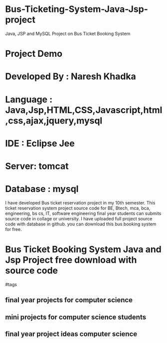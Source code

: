 # Bus-Ticketing-System-Java-Jsp-project
Java, JSP and MySQL Project on Bus Ticket Booking System
<h1>Project Demo</h1>


# Developed By : Naresh Khadka
# Language : Java,Jsp,HTML,CSS,Javascript,html,css,ajax,jquery,mysql
# IDE : Eclipse Jee
# Server: tomcat
# Database : mysql

I have developed Bus ticket reservation project in my 10th semester. This ticket reservation system project source code for BE, Btech, mca, bca, engineering, bs cs, IT, software engineering final year students can submits source code in collage or university. I have uploaded full project source code with database in github. you can download this bus booking system for free. 

# Bus Ticket Booking System Java and Jsp Project free download with source code

#tags
<h2>final year projects for computer science</h2>
<h2>mini projects for computer science students</h2>
<h2>final year project ideas computer science</h2>

